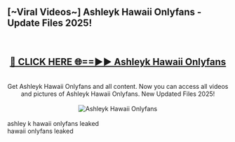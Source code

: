 <h2>[~Viral Videos~] Ashleyk Hawaii Onlyfans - Update Files 2025!</h2>
<br>
<div align="center">
<h2><a href="https://betterlinks.top/A2PfLJ" rel="nofollow">🔴 CLICK HERE 🌐==►► Ashleyk Hawaii Onlyfans</a></h2>
<br>
Get Ashleyk Hawaii Onlyfans and all content. Now you can access all videos and pictures of Ashleyk Hawaii Onlyfans. New Updated Files 2025!
<br>
<br>
<a href="https://betterlinks.top/A2PfLJ" rel="nofollow" data-target="animated-image.originalLink"><img src="https://i.ibb.co.com/WyWwxjT/player-gif2.gif" alt="Ashleyk Hawaii Onlyfans" style="max-width: 100%; display: inline-block;" data-target="animated-image.originalImage"></a>
</div>
<br>
ashley k hawaii onlyfans leaked<br>
hawaii onlyfans leaked